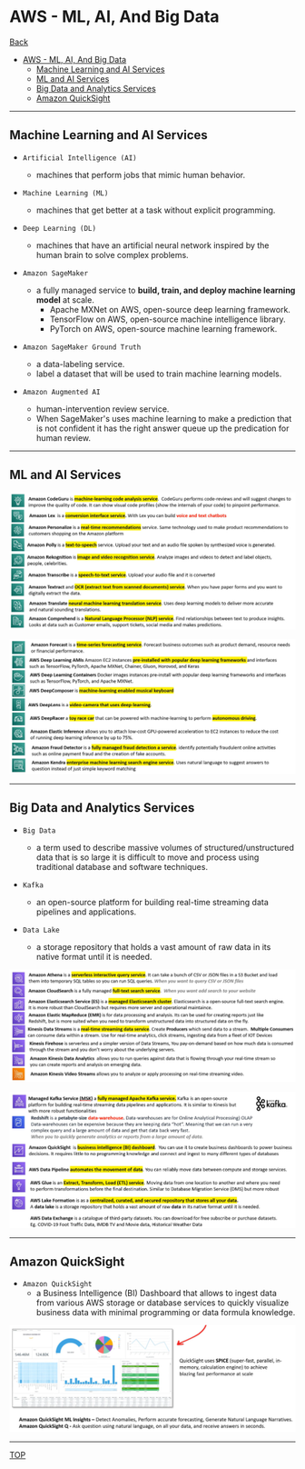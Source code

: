 # AWS - ML, AI, And Big Data

[Back](../index.md)

- [AWS - ML, AI, And Big Data](#aws---ml-ai-and-big-data)
  - [Machine Learning and AI Services](#machine-learning-and-ai-services)
  - [ML and AI Services](#ml-and-ai-services)
  - [Big Data and Analytics Services](#big-data-and-analytics-services)
  - [Amazon QuickSight](#amazon-quicksight)

---

## Machine Learning and AI Services

- `Artificial Intelligence (AI)`

  - machines that perform jobs that mimic human behavior.

- `Machine Learning (ML)`

  - machines that get better at a task without explicit programming.

- `Deep Learning (DL)`

  - machines that have an artificial neural network inspired by the human brain to solve complex problems.

- `Amazon SageMaker`

  - a fully managed service to **build, train, and deploy machine learning model** at scale.
    - Apache MXNet on AWS, open-source deep learning framework.
    - TensorFlow on AWS, open-source machine intelligence library.
    - PyTorch on AWS, open-source machine learning framework.

- `Amazon SageMaker Ground Truth`

  - a data-labeling service.
  - label a dataset that will be used to train machine learning models.

- `Amazon Augmented AI`
  - human-intervention review service.
  - When SageMaker's uses machine learning to make a prediction that is not confident it has the right answer queue up the predication for human review.

---

## ML and AI Services

![services](../ai/pic/ai_service01.png)

![services](../ai/pic/ai_service02.png)

---

## Big Data and Analytics Services

- `Big Data`

  - a term used to describe massive volumes of structured/unstructured data that is so large it is difficult to move and process using traditional database and software techniques.

- `Kafka`

  - an open-source platform for building real-time streaming data pipelines and applications.

- `Data Lake`
  - a storage repository that holds a vast amount of raw data in its native format until it is needed.

![big data01](../ai/pic/bigdata01.png)

![big data02](../ai/pic/bigdata02.png)

---

## Amazon QuickSight

- `Amazon QuickSight`
  - a Business Intelligence (BI) Dashboard that allows to ingest data from various AWS storage or database services to quickly visualize business data with minimal programming or data formula knowledge.

![QuickSight](../ai/pic/quickSight.png)

---

[TOP](#aws---ml-ai-and-big-data)
